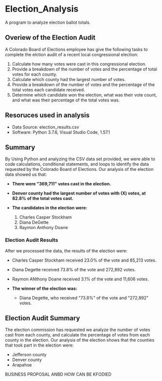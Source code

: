 # Election_Analysis
A program to analyze election ballot totals.

## Overiew of the Election Audit
A Colorado Board of Elections employee has give the following tasks to complete the elction audit of a recent local congressional election:

1. Calculate how many votes were cast in this congressional election.
2. Provide a breakdown of the number of votes and the percentage of total votes for each county.
3. Calculate which county had the largest number of votes.
4. Provide a breakdown of the number of votes and the percentage of the total votes each candidate received.
5. Determine which candidate won the election, what was their vote count, and what was their percentage of the total votes was.


## Resoruces used in analysis
* Data Source: election_results.csv
* Software: Python 3.7.6, Visual Studio Code, 1.57.1

## Summary
By Using Python and analyzing the CSV data set provided, we were able to code calculations, conditional statements, and loops to identify the data requested by the Colorado Board of Elections. Our analysis of the election data showed us that:

* **There were "369,711" votes cast in the election.**

* **Denver county had the largest number of votes with (X) votes, at 82.8% of the total votes cast.**

* **The candidates in the election were:**
  1. Charles Casper Stockham
  2. Diana DeGette
  3. Raymon Anthony Doane

 ### Election Audit Results
 After we processed the data, the results of the election were:
 
  * Charles Casper Stockham received 23.0% of the vote and 85,213 votes.
  * Diana Degette received 73.8% of the vote and 272,892 votes.
  * Raymon ANthony Doane received 3.1% of the vote and 11,606 votes.
   
* **The winner of the election was:**
  * Diana Degette, who received "73.8%" of the vote and "272,892" votes.

## Election Audit Summary
The election commission has requested we analyze the number of votes cast from each county, and calculate the percentage of votes from each county in the election. Our analysis of the election shows that the counties that took part in the election were:
* Jefferson county
* Denver county
* Arapahoe

BUSINESS PROPOSAL ANBD HOW CAN BE KFODIED
